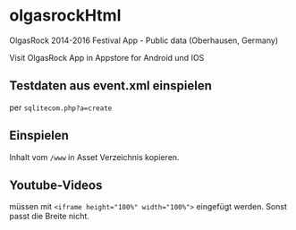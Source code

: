 # olgasrockHtml
OlgasRock 2014-2016 Festival App - Public data (Oberhausen, Germany)

Visit OlgasRock App in Appstore for Android und IOS


## Testdaten aus event.xml einspielen

per `sqlitecom.php?a=create`


## Einspielen

Inhalt vom `/www` in Asset Verzeichnis kopieren.
 
## Youtube-Videos

müssen mit `<iframe height="100%" width="100%">` eingefügt werden. Sonst
passt die Breite nicht.